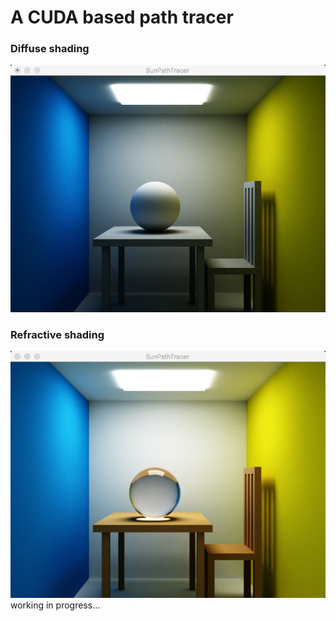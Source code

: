 <h1>A CUDA based path tracer</h1>
<h3>Diffuse shading</h3>
<img src="./images/1.png"></img>
<br />
<h3>Refractive shading</h3>
<img src="./images/2.png"></img>
<br />
working in progress...
